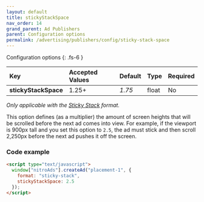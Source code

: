 ```yaml
---
layout: default
title: stickyStackSpace
nav_order: 14
grand_parent: Ad Publishers
parent: Configuration options
permalink: /advertising/publishers/config/sticky-stack-space
---
```


Configuration options
{: .fs-6 }

| Key                  | Accepted Values | Default | Type  | Required |
| :------------------- | :-------------- | :------ | :---- | :------- |
| **stickyStackSpace** | 1.25+           | _1.75_  | float | No       |

_Only applicable with the [Sticky Stack](/advertising/publishers/sticky-stack) format._

This option defines (as a multiplier) the amount of screen heights that will be scrolled before the next ad comes into view. For example, if the viewport is 900px tall and you set this option to `2.5`, the ad must stick and then scroll 2,250px before the next ad pushes it off the screen.

### Code example

```html
<script type="text/javascript">
  window["nitroAds"].createAd("placement-1", {
    format: "sticky-stack",
    stickyStackSpace: 2.5
  });
</script>
```
